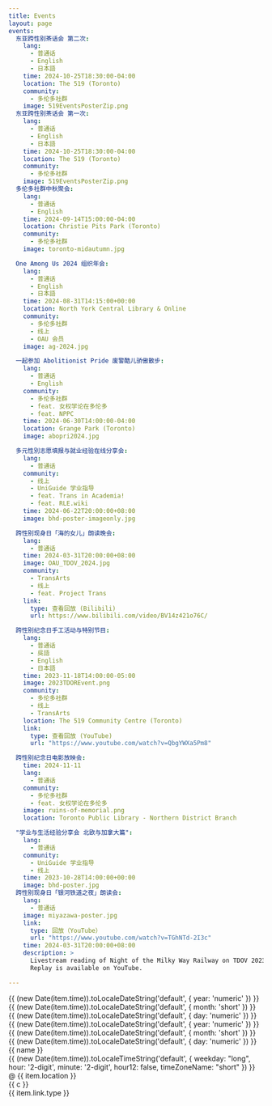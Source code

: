 ```yaml
---
title: Events
layout: page
events:
  东亚跨性别茶话会 第二次:
	lang:
      - 普通话
	  - English
	  - 日本語
	time: 2024-10-25T18:30:00-04:00
	location: The 519 (Toronto)
	community:
	  - 多伦多社群
	image: 519EventsPosterZip.png
  东亚跨性别茶话会 第一次:
	lang:
	  - 普通话
	  - English
	  - 日本語
	time: 2024-10-25T18:30:00-04:00
	location: The 519 (Toronto)
	community:
	  - 多伦多社群
	image: 519EventsPosterZip.png
  多伦多社群中秋聚会:
    lang:
      - 普通话
      - English
    time: 2024-09-14T15:00:00-04:00
    location: Christie Pits Park (Toronto)
    community:
      - 多伦多社群
    image: toronto-midautumn.jpg

  One Among Us 2024 组织年会:
    lang:
      - 普通话
      - English
      - 日本語
    time: 2024-08-31T14:15:00+00:00
    location: North York Central Library & Online
    community:
      - 多伦多社群
      - 线上
      - OAU 会员
    image: ag-2024.jpg

  一起参加 Abolitionist Pride 废警酷儿骄傲散步:
    lang:
      - 普通话
      - English
    community:
      - 多伦多社群
      - feat. 女权学论在多伦多
      - feat. NPPC
    time: 2024-06-30T14:00:00-04:00
    location: Grange Park (Toronto)
    image: abopri2024.jpg

  多元性別志愿填报与就业经验在线分享会:
    lang:
      - 普通话
    community:
      - 线上
      - UniGuide 学业指导
      - feat. Trans in Academia!
      - feat. RLE.wiki
    time: 2024-06-22T20:00:00+08:00
    image: bhd-poster-imageonly.jpg

  跨性别现身日「海的女儿」朗读晚会:
    lang:
      - 普通话
    time: 2024-03-31T20:00:00+08:00
    image: OAU_TDOV_2024.jpg
    community:
      - TransArts
      - 线上
      - feat. Project Trans
    link:
      type: 查看回放 (Bilibili)
      url: https://www.bilibili.com/video/BV14z421o76C/

  跨性别纪念日手工活动与特别节目:
    lang:
      - 普通话
      - 吳語
      - English
      - 日本語
    time: 2023-11-18T14:00:00-05:00
    image: 2023TDOREvent.png
    community:
      - 多伦多社群
      - 线上
      - TransArts
    location: The 519 Community Centre (Toronto)
    link:
      type: 查看回放 (YouTube)
      url: "https://www.youtube.com/watch?v=QbgYWXa5Pm8"

  跨性别纪念日电影放映会:
    time: 2024-11-11
    lang:
      - 普通话
    community:
      - 多伦多社群
      - feat. 女权学论在多伦多
    image: ruins-of-memorial.png
    location: Toronto Public Library - Northern District Branch

  "学业与生活经验分享会 北欧与加拿大篇":
    lang:
      - 普通话
    community:
      - UniGuide 学业指导
      - 线上
    time: 2023-10-28T14:00:00+00:00
    image: bhd-poster.jpg
  跨性别现身日「银河铁道之夜」朗读会:
    lang:
      - 普通话
    image: miyazawa-poster.jpg
    link:
      type: 回放（YouTube）
      url: "https://www.youtube.com/watch?v=TGhNTd-2I3c"
    time: 2024-03-31T20:00:00+08:00
    description: >
      Livestream reading of Night of the Milky Way Railway on TDOV 2023, by One Among Us & Project Trans.
      Replay is available on YouTube.

---
```


<div class="EventGrid">
  <div class="container">
    <div class="events">
      <div v-for="(item, name) in $frontmatter.events" :key="name" class="event" loading='lazy'>
        <div class="date" v-if="item.time">
          <span class="year">{{ (new Date(item.time)).toLocaleDateString('default', {  year: 'numeric' }) }}</span>
          <span class="month">{{ (new Date(item.time)).toLocaleDateString('default', {  month: 'short' }) }}</span>
          <span class="day">{{ (new Date(item.time)).toLocaleDateString('default', { day: 'numeric' }) }}</span>
          <div class="actual-date">
            <span class="year">{{ (new Date(item.time)).toLocaleDateString('default', {  year: 'numeric' }) }}</span>
            <span class="month">{{ (new Date(item.time)).toLocaleDateString('default', {  month: 'short' }) }}</span>
            <span class="day">{{ (new Date(item.time)).toLocaleDateString('default', { day: 'numeric' }) }}</span>
          </div>
        </div>
        <div>
          <div class="info">
            <div class="summary"> {{ name }} </div>
            <div class="time">
              <span v-if="item.time">
                {{ (new Date(item.time)).toLocaleTimeString('default', { weekday: "long", hour: '2-digit', minute: '2-digit', hour12: false, timeZoneName: "short" }) }}
              </span>
              <span v-if="item.location">
                @ {{ item.location }}
              </span>
            </div>
            <div class="community">
              <div v-for="c in item.community" :key="c" class="cclick" loading='lazy'> {{ c }}
              </div>
              <div class="clink" v-if="item.link && item.link.type"> 
                <a v-if="item.link && item.link.type" class="link-type" :href="`${item.link.url}`">
                  {{ item.link.type }}
                </a>
              </div>
            </div>
            <!--div class="lang">
                {{
                item.lang
                ? item.lang.reduce((x, y) => x + " / " + y)
                : "English / 普通话 / 吳語 / 日本語"
                }}
                </div-->
          </div>
          <div class="poster">
            <img :src="`/assets/events/${item.image}`" :alt="`${name}`" />
          </div>
        </div>
      </div>
    </div>
  </div>
</div>



<style scoped lang="sass">
// vitepress/VPFeatures
.EventGrid
    position: relative
    padding: 0 24px

@media (min-width: 640px)
    .EventGrid
        padding: 0 48px

@media (min-width: 960px)
    .EventGrid
        padding: 0 64px

// See Also: ../Calendar.vue

$grid__cols: 12
.container
    margin: 0 auto
    max-width: 1152px

.events
    display: block
    width: 100%
    padding: 1em 0 1em 0

// Event box (this card style is copied from VitePress homepage theme)
.event
    display: flex
    gap: 1em
    border: 1px solid var(--vp-c-bg-soft)
    border-radius: 12px
    height: 100%
    background-color: var(--vp-c-bg-soft)
    transition: border-color 0.25s, background-color 0.25s
    padding: 1em
    margin: 0 0 1em 0
    width: 100%

@media (min-width: 960px)
    .events
        display: block
        column-count: 2

.event:hover
    border-color: var(--vp-c-brand-1)

img
    border-radius: 12px


.date, .actual-date
    display: flex
    gap: 0.5em
    justify-content: flex-end

.date
    .month, .day, .year
        font-size: 1.5em

    .dow
        font-size: 1.2em
        line-height: 1.2em

    // BEGIN sideways-lr COMPATIBILITY WORKAROUND
    // It's okay if you don't understand this whole ordeal, css is awesome right?
    // Check https://stackoverflow.com/q/77353660/7346633
    writing-mode: vertical-rl
    position: relative

    span
        opacity: 0

    .actual-date
        position: absolute
        top: 0
        left: 0

        writing-mode: lr
        width: max-content
        transform: rotate(-90deg) translateX(-100%)
        transform-origin: top left

        span
            opacity: unset
    // END sideways-lr COMPATIBILITY WORKAROUND

.dow, .time, .month
    color: var(--vp-c-brand-1)

.summary
    font-weight: bold
    font-size: 1.2em
    margin: 0 0 4px 0

.description
    margin-top: 1em

.community
    display: flex
    gap: 6px
    flex-wrap: wrap
    padding: 6px 0px 6px 0px
    margin: 0 0 4px 0

.cclick, .clink
    border: 1px solid var(--vp-c-indigo-soft)
    border-radius: 12px
    padding: 2px 8px 0 8px
    color: var(--vp-c-indigo-1)
    background-color: var(--vp-c-indigo-soft)
    height: 26px
    white-space: nowrap

.clink
    border: 1px solid 
    border-radius: 12px
    padding: 2px 8px 0 8px
    color: var(--vp-c-red-1)
    background-color: var(--vp-c-red-soft)

    

// Phone
@media(max-width: 600px)
    .event
        flex-direction: column
        gap: 1.5em
        font-size: 0.8em

    .date
        writing-mode: horizontal-tb
        transform: none
        justify-content: flex-start
        align-items: flex-end

        .actual-date
            display: none

        span
            opacity: 1

</style>
